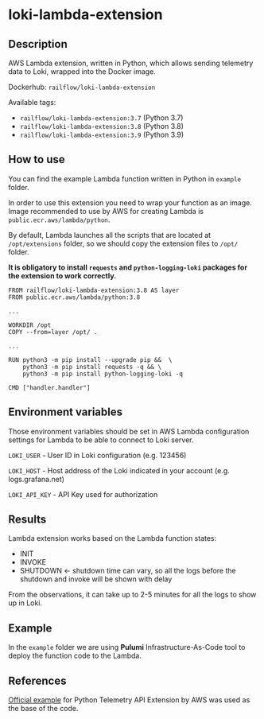 # loki-lambda-extension

## Description

AWS Lambda extension, written in Python, which allows sending 
telemetry data to Loki, wrapped into the Docker image.

Dockerhub: `railflow/loki-lambda-extension`

Available tags:

- `railflow/loki-lambda-extension:3.7` (Python 3.7)
- `railflow/loki-lambda-extension:3.8` (Python 3.8)
- `railflow/loki-lambda-extension:3.9` (Python 3.9)

## How to use

You can find the example Lambda function written 
in Python in `example` folder.

In order to use this extension you need to wrap your function as an image.
Image recommended to use by AWS for creating Lambda is `public.ecr.aws/lambda/python`.

By default, Lambda launches all the scripts that are located at `/opt/extensions` folder, 
so we should copy the extension files to `/opt/` folder.

**It is obligatory to install `requests` and `python-logging-loki` packages for the extension
to work correctly.**

```
FROM railflow/loki-lambda-extension:3.8 AS layer
FROM public.ecr.aws/lambda/python:3.8

...

WORKDIR /opt
COPY --from=layer /opt/ .

...

RUN python3 -m pip install --upgrade pip &&  \
    python3 -m pip install requests -q && \
    python3 -m pip install python-logging-loki -q

CMD ["handler.handler"]
```

## Environment variables

Those environment variables should be set in AWS Lambda configuration settings for Lambda 
to be able to connect to Loki server.

`LOKI_USER` - User ID in Loki configuration (e.g. 123456) 

`LOKI_HOST` - Host address of the Loki indicated in your account (e.g. logs.grafana.net)

`LOKI_API_KEY` - API Key used for authorization

## Results

Lambda extension works based on the Lambda function states: 
- INIT
- INVOKE
- SHUTDOWN <- shutdown time can vary, so all the logs before the shutdown and invoke will be shown with delay

From the observations, it can take up to 2-5 minutes for all the logs to show up in Loki.

## Example

In the `example` folder we are using **Pulumi** Infrastructure-As-Code tool to deploy the function code to the Lambda.

## References

[Official example](https://github.com/aws-samples/aws-lambda-extensions/tree/main/python-example-telemetry-api-extension) 
for Python Telemetry API Extension by AWS was used as the base of the code.

